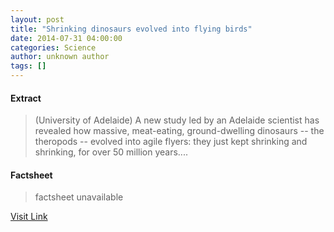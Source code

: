 ```yaml
---
layout: post
title: "Shrinking dinosaurs evolved into flying birds"
date: 2014-07-31 04:00:00
categories: Science
author: unknown author
tags: []
---
```



#### Extract
>(University of Adelaide) A new study led by an Adelaide scientist has revealed how massive, meat-eating, ground-dwelling dinosaurs -- the theropods -- evolved into agile flyers: they just kept shrinking and shrinking, for over 50 million years....

#### Factsheet
>factsheet unavailable

[Visit Link](http://www.eurekalert.org/pub_releases/2014-07/uoa-sde072814.php)



